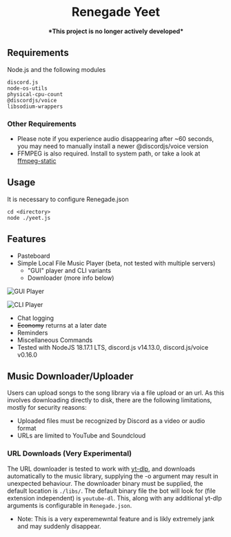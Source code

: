 <h1 align="center">Renegade Yeet</h1>
<p align="center">
 <strong>*This project is no longer actively developed*</strong></div>
</p>

## Requirements

Node.js and the following modules
```
discord.js
node-os-utils
physical-cpu-count
@discordjs/voice
libsodium-wrappers
```

### Other Requirements
- Please note if you experience audio disappearing after ~60 seconds, you may need to manually install a newer @discordjs/voice version
- FFMPEG is also required. Install to system path, or take a look at [ffmpeg-static](https://www.npmjs.com/package/ffmpeg-static)


## Usage
It is necessary to configure Renegade.json
```
cd <directory>
node ./yeet.js
```

## Features

- Pasteboard
- Simple Local File Music Player (beta, not tested with multiple servers)
    - "GUI" player and CLI variants
    - Downloader (more info below)

![GUI Player](https://github.com/mikooomich/Renegade-Yeet/blob/dev/images/gui.png)

![CLI Player](https://github.com/mikooomich/Renegade-Yeet/blob/dev/images/cli.png)
      <br>

- Chat logging
- ~~Economy~~ returns at a later date
- Reminders
- Miscellaneous Commands
- Tested with NodeJS 18.17.1 LTS, discord.js v14.13.0, discord.js/voice v0.16.0


## Music Downloader/Uploader
Users can upload songs to the song library via a file upload or an url. As this involves downloading directly to disk, there are the following limitations, mostly for security reasons:
- Uploaded files must be recognized by Discord as a video or audio format
- URLs are limited to YouTube and Soundcloud

### URL Downloads (Very Experimental)
The URL downloader is tested to work with [yt-dlp](https://github.com/yt-dlp/yt-dlp), and downloads automatically to the music library, supplying the -o argument may result in unexpected behaviour. The downloader binary must be supplied, the default location is `./libs/`. The default binary file the bot will look for (file extension independent) is `youtube-dl`. This, along with any additional yt-dlp arguments is configurable in `Renegade.json`.
- Note: This is a very experemewntal feature and is likly extremely jank and may suddenly disappear.